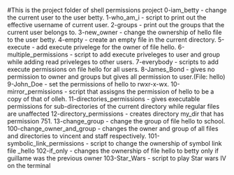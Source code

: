 #This is the project folder of shell permissions project
0-iam_betty - change the current user to the user betty.
1-who_am_i - script to print out the effective username of current user.
2-groups - print out the groups that the current user belongs to.
3-new_owner - change the ownership of hello file to the user betty.
4-empty - create an empty file in the current directory.
5-execute - add execute privelege for the owner of file hello.
6-multiple_permissions - script to add execute priveleges to user and group while adding read priveleges to other users.
7-everybody - scripts to add execute permissions on file hello for all users.
8-James_Bond - gives no permission to owner and groups but gives all permission to user.(File: hello)
9-John_Doe - set the permissions of hello to rwxr-x-wx.
10-mirror_permissions - script that assisgns the permission of hello to be a copy of that of olleh.
11-directories_permissions - gives executable permissions for sub-directories of the current directory while regular files are unaffected
12-directory_permissions - creates directory my_dir that has permission 751.
13-change_group - change the group of file hello to school.
100-change_owner_and_group - changes the owner and group of all files and directories to vincent and staff respectively.
101-symbolic_link_permissions - script to change the ownership of symbol link file _hello 
102-if_only - changes the ownership of file hello to betty only if guillame was the previous owner
103-Star_Wars - script to play Star wars IV on the terminal